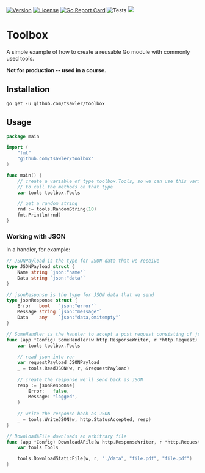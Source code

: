 [![Version](https://img.shields.io/badge/goversion-1.18.x-blue.svg)](https://golang.org)
[![License](http://img.shields.io/badge/license-mit-blue.svg?style=flat-square)](https://raw.githubusercontent.com/tsawler/goblender/master/LICENSE)
[![Go Report Card](https://goreportcard.com/badge/github.com/tsawler/toolbox)](https://goreportcard.com/report/github.com/tsawler/toolbox)
![Tests](https://github.com/tsawler/toolbox/actions/workflows/tests.yml/badge.svg)
<a href="https://pkg.go.dev/github.com/tsawler/toolbox"><img src="https://img.shields.io/badge/godoc-reference-%23007d9c.svg"></a>
# Toolbox

A simple example of how to create a reusable Go module with commonly used tools.

**Not for production -- used in a course.**

## Installation

`go get -u github.com/tsawler/toolbox`

## Usage

~~~go
package main

import (
	"fmt"
	"github.com/tsawler/toolbox"
)

func main() {
	// create a variable of type toolbox.Tools, so we can use this variable
	// to call the methods on that type
	var tools toolbox.Tools

	// get a random string
	rnd := tools.RandomString(10)
	fmt.Println(rnd)
}
~~~

### Working with JSON

In a handler, for example:

~~~Go
// JSONPayload is the type for JSON data that we receive
type JSONPayload struct {
    Name string `json:"name"`
    Data string `json:"data"`
}

// jsonResponse is the type for JSON data that we send
type jsonResponse struct {
    Error   bool   `json:"error"`
    Message string `json:"message"`
    Data    any    `json:"data,omitempty"`
}

// SomeHandler is the handler to accept a post request consisting of json payload
func (app *Config) SomeHandler(w http.ResponseWriter, r *http.Request) {
    var tools toolbox.Tools
    
    // read json into var
    var requestPayload JSONPayload
    _ = tools.ReadJSON(w, r, &requestPayload)
    
    // create the response we'll send back as JSON
    resp := jsonResponse{
        Error:   false,
        Message: "logged",
    }
    
    // write the response back as JSON
    _ = tools.WriteJSON(w, http.StatusAccepted, resp)
}

// DownloadAFile downloads an arbitrary file
func (app *Config) DownloadAFile(w http.ResponseWriter, r *http.Request) {
    var tools Tools

    tools.DownloadStaticFile(w, r, "./data", "file.pdf", "file.pdf")
}
~~~